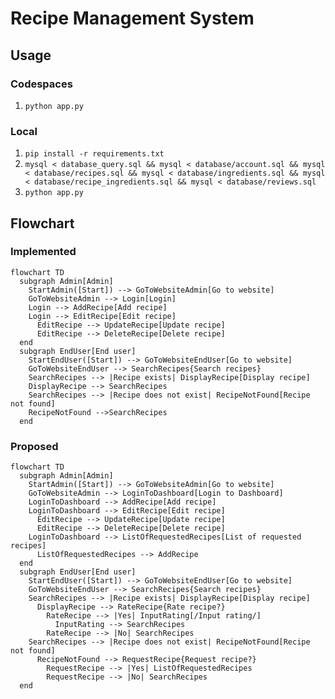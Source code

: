 # Recipe Management System

## Usage
### Codespaces
1. `python app.py`

### Local
1. `pip install -r requirements.txt`
2. `mysql < database_query.sql && mysql < database/account.sql && mysql < database/recipes.sql && mysql < database/ingredients.sql && mysql < database/recipe_ingredients.sql && mysql < database/reviews.sql`
3. `python app.py`

## Flowchart
### Implemented
```mermaid
flowchart TD
  subgraph Admin[Admin]
    StartAdmin([Start]) --> GoToWebsiteAdmin[Go to website]
    GoToWebsiteAdmin --> Login[Login]
    Login --> AddRecipe[Add recipe]
    Login --> EditRecipe[Edit recipe]
      EditRecipe --> UpdateRecipe[Update recipe]
      EditRecipe --> DeleteRecipe[Delete recipe]
  end
  subgraph EndUser[End user]
    StartEndUser([Start]) --> GoToWebsiteEndUser[Go to website]
    GoToWebsiteEndUser --> SearchRecipes{Search recipes}
    SearchRecipes --> |Recipe exists| DisplayRecipe[Display recipe]
    DisplayRecipe --> SearchRecipes
    SearchRecipes --> |Recipe does not exist| RecipeNotFound[Recipe not found]
    RecipeNotFound -->SearchRecipes
  end
```

### Proposed
```mermaid
flowchart TD
  subgraph Admin[Admin]
    StartAdmin([Start]) --> GoToWebsiteAdmin[Go to website]
    GoToWebsiteAdmin --> LoginToDashboard[Login to Dashboard]
    LoginToDashboard --> AddRecipe[Add recipe]
    LoginToDashboard --> EditRecipe[Edit recipe]
      EditRecipe --> UpdateRecipe[Update recipe]
      EditRecipe --> DeleteRecipe[Delete recipe]
    LoginToDashboard --> ListOfRequestedRecipes[List of requested recipes]
      ListOfRequestedRecipes --> AddRecipe
  end
  subgraph EndUser[End user]
    StartEndUser([Start]) --> GoToWebsiteEndUser[Go to website]
    GoToWebsiteEndUser --> SearchRecipes{Search recipes}
    SearchRecipes --> |Recipe exists| DisplayRecipe[Display recipe]
      DisplayRecipe --> RateRecipe{Rate recipe?}
        RateRecipe --> |Yes| InputRating[/Input rating/]
          InputRating --> SearchRecipes
        RateRecipe --> |No| SearchRecipes
    SearchRecipes --> |Recipe does not exist| RecipeNotFound[Recipe not found]
      RecipeNotFound --> RequestRecipe{Request recipe?}
        RequestRecipe --> |Yes| ListOfRequestedRecipes
        RequestRecipe --> |No| SearchRecipes
  end
```